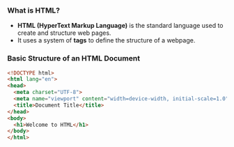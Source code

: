 ### What is HTML?
- **HTML (HyperText Markup Language)** is the standard language used to create and structure web pages.
- It uses a system of **tags** to define the structure of a webpage.

### Basic Structure of an HTML Document
```html
<!DOCTYPE html>
<html lang="en">
<head>
  <meta charset="UTF-8">
  <meta name="viewport" content="width=device-width, initial-scale=1.0">
  <title>Document Title</title>
</head>
<body>
  <h1>Welcome to HTML</h1>
</body>
</html>
